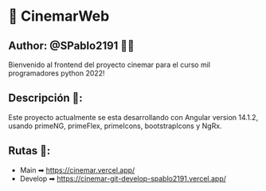 # 🎥 CinemarWeb
## Author:  @SPablo2191 🐱‍🚀
Bienvenido al frontend del proyecto cinemar para el curso mil programadores python 2022!

## Descripción 👀:
Este proyecto actualmente se esta desarrollando con Angular version 14.1.2, usando primeNG, primeFlex, primeIcons, bootstrapIcons y NgRx.


## Rutas 👣:
- Main ➡ https://cinemar.vercel.app/
- Develop ➡ https://cinemar-git-develop-spablo2191.vercel.app/

